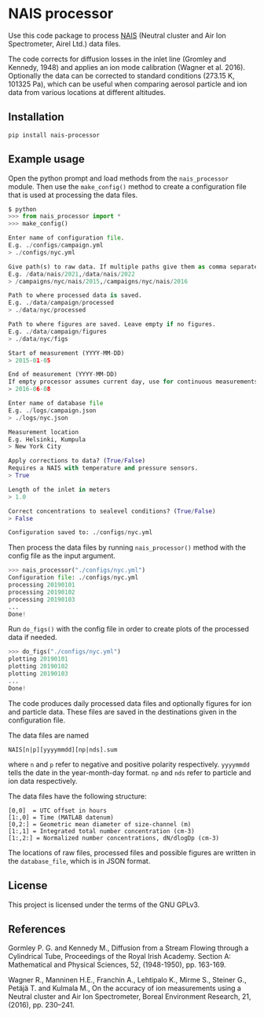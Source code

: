 # NAIS processor

Use this code package to process [NAIS](https://www.airel.ee/products/nais/) (Neutral cluster and Air Ion Spectrometer, Airel Ltd.) data files.

The code corrects for diffusion losses in the inlet line (Gromley and Kennedy, 1948) and applies an ion mode calibration (Wagner et al. 2016). Optionally the data can be corrected to standard conditions (273.15 K, 101325 Pa), which can be useful when comparing aerosol particle and ion data from various locations at different altitudes.

## Installation
```
pip install nais-processor
```

## Example usage

Open the python prompt and load methods from the `nais_processor` module.
Then use the `make_config()` method to create a configuration file that
is used at processing the data files.

```python
$ python
>>> from nais_processor import *
>>> make_config()

Enter name of configuration file.
E.g. ./configs/campaign.yml
> ./configs/nyc.yml

Give path(s) to raw data. If multiple paths give them as comma separated list.
E.g. /data/nais/2021,/data/nais/2022
> /campaigns/nyc/nais/2015,/campaigns/nyc/nais/2016

Path to where processed data is saved.
E.g. ./data/campaign/processed
> ./data/nyc/processed

Path to where figures are saved. Leave empty if no figures.
E.g. ./data/campaign/figures
> ./data/nyc/figs

Start of measurement (YYYY-MM-DD)
> 2015-01-05

End of measurement (YYYY-MM-DD)
If empty processor assumes current day, use for continuous measurements.
> 2016-06-08

Enter name of database file
E.g. ./logs/campaign.json
> ./logs/nyc.json

Measurement location
E.g. Helsinki, Kumpula
> New York City

Apply corrections to data? (True/False)
Requires a NAIS with temperature and pressure sensors.
> True

Length of the inlet in meters
> 1.0

Correct concentrations to sealevel conditions? (True/False)
> False

Configuration saved to: ./configs/nyc.yml
```
Then process the data files by running `nais_processor()` method with the config file as the input argument.

```python
>>> nais_processor("./configs/nyc.yml")
Configuration file: ./configs/nyc.yml
processing 20190101
processing 20190102
processing 20190103
...
Done!
```
Run `do_figs()` with the config file in order to create plots of the processed data if needed.

```python
>>> do_figs("./configs/nyc.yml")
plotting 20190101
plotting 20190102
plotting 20190103
...
Done!
```
The code produces daily processed data files and optionally figures for ion and particle data. These files are saved in the destinations given in the configuration file.

The data files are named

`NAIS[n|p][yyyymmdd][np|nds].sum`

where `n` and `p` refer to negative and positive polarity respectively. `yyyymmdd` tells the date in the year-month-day format. `np` and `nds` refer to particle and ion data respectively.

The data files have the following structure:

```
[0,0]  = UTC offset in hours
[1:,0] = Time (MATLAB datenum) 
[0,2:] = Geometric mean diameter of size-channel (m)
[1:,1] = Integrated total number concentration (cm-3)
[1:,2:] = Normalized number concentrations, dN/dlogDp (cm-3)
```

The locations of raw files, processed files and possible figures are written in the `database_file`, which is in JSON format.

## License

This project is licensed under the terms of the GNU GPLv3.

## References

Gormley P. G. and Kennedy M., Diffusion from a Stream Flowing through a Cylindrical Tube, Proceedings of the Royal Irish Academy. Section A: Mathematical and Physical Sciences, 52, (1948-1950), pp. 163-169.

Wagner R., Manninen H.E., Franchin A., Lehtipalo K., Mirme S., Steiner G., Petäjä T. and Kulmala M., On the accuracy of ion measurements using a Neutral cluster and Air Ion Spectrometer, Boreal Environment Research, 21, (2016), pp. 230–241.



